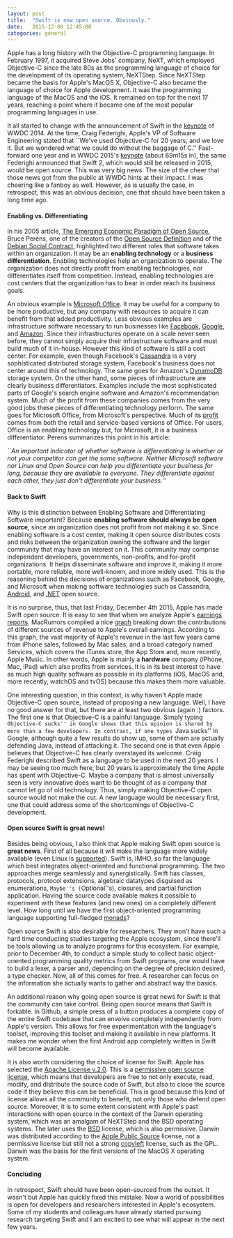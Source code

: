 ```yaml
---
layout: post
title:  "Swift is now open source. Obviously."
date:   2015-12-08 12:45:00
categories: general
---
```


Apple has a long history with the Objective-C programming language. In February 1997, it acquired Steve Jobs' company, NeXT, which employed Objective-C since the late 80s as the programming language of choice for the development of its operating system, NeXTStep. Since NeXTStep became the basis for Apple's MacOS X, Objective-C also became the  language of choice for Apple development. It was the programming language of the MacOS and the iOS. It remained on top for the next 17 years, reaching a point where it became one of the most popular programming languages in use. 

It all started to change with the announcement of Swift in the [keynote](http://www.apple.com/apple-events/june-2014/) of WWDC 2014. At the time, Craig Federighi, Apple's VP of Software Engineering stated that ``We've used Objective-C for 20 years, and we love it. But we wondered what we could do without the baggage of C.'' Fast-forward one year and in WWDC 2015's [keynote](http://www.apple.com/live/2015-june-event/) (about 69m15s in), the same Federighi announced that Swift 2, which would still be released in 2015, would be open source. This was very big news. The size of the cheer that those news got from the public at WWDC hints at their impact. I was cheering like a fanboy as well. 
However, as is usually the case, in retrospect, this was an obvious decision, one that should have been taken a long time ago. 

#### Enabling vs. Differentiating

In his 2005 article, [The Emerging Economic Paradigm of Open Source](http://firstmonday.org/ojs/index.php/fm/article/viewArticle/1470/1385), Bruce Perens, one of the creators of the [Open Source Definition](https://opensource.org/osd-annotated) and of the [Debian Social Contract](https://www.debian.org/social_contract.en.html), highlighted two different roles that software takes within an organization. It may be an **enabling technology** or a **business differentiation**. Enabling technologies help an organization to operate. The organization does not directly profit from enabling technologies, nor differentiates itself from competition. Instead, enabling technologies are cost centers that the organization has to bear in order reach its business goals. 

An obvious example is [Microsoft Office](https://products.office.com/). It may be useful for a company to be more productive, but any company with resources to acquire it can benefit from that added productivity. Less obvious examples are infrastructure software necessary to run businesses like [Facebook](http://www.facebook.com), [Google](http://www.google.com), and [Amazon](http://www.amazon.com). Since their infrastructures operate on a scale never seen before, they cannot simply acquire their infrastructure software and must build much of it in-house. However this kind of software is still a cost center. For example, even though Facebook's [Cassandra](http://cassandra.apache.org/) is a very sophisticated distributed storage system, Facebook's business does not center around this of technology. The same goes for Amazon's [DynamoDB](http://docs.aws.amazon.com/amazondynamodb/latest/developerguide/Introduction.html) storage system. On the other hand, some pieces of infrastructure are clearly business differentiators. Examples include the most sophisticated parts of Google's search engine software and Amazon's recommendation system. Much of the profit from these companies comes from the very good jobs these pieces of differentiating technology perform. The same goes for Microsoft Office, from Microsoft's perspective. Much of its [profit](http://www.theregister.co.uk/2015/04/24/microsoft_q3_2015_results_azure_cloud/) comes from both the retail and service-based versions of Office. For users, Office is an enabling technology but, for Microsoft, it is a business differentiator. Perens summarizes this point in his article: 

*``An important indicator of whether software is differentiating is whether or not your competitor can get the same software. Neither Microsoft software nor Linux and Open Source can help you differentiate your business for long, because they are available to everyone. They differentiate against each other, they just don't differentiate your business.''*

#### Back to Swift

Why is this distinction between Enabling Software and Differentiating Software important? Because **enabling software should always be open source**, since an organization does not profit from not making it so. Since enabling software is a cost center, making it open source distributes costs and risks between the organization owning the software and the larger community that may have an interest on it. This community may comprise independent developers, governments, non-profits, and for-profit organizations. It helps disseminate software and improve it, making it more portable, more reliable, more well-known, and more widely used. This is the reasoning behind the decisions of organizations such as Facebook, Google, and Microsoft when making software technologies such as Cassandra, [Android](https://www.android.com/), and [.NET](https://news.microsoft.com/2014/11/12/microsoft-takes-net-open-source-and-cross-platform-adds-new-development-capabilities-with-visual-studio-2015-net-2015-and-visual-studio-online/ ) open source. 

It is no surprise, thus, that last Friday, December 4th 2015, Apple has made Swift open source. It is easy to see that when we analyze Apple's  [earnings reports](http://www.apple.com/pr/library/2015/10/27Apple-Reports-Record-Fourth-Quarter-Results.html). MacRumors compiled a nice [graph](http://www.macrumors.com/2015/10/27/q4-2015-earnings/) breaking down the contributions of different sources of revenue to Apple's overall earnings. According to this graph, the vast majority of Apple's revenue in the last few years came from iPhone sales, followed by Mac sales, and a broad category named Services, which covers the iTunes store, the App Store and, more recently, Apple Music. In other words, Apple is mainly a **hardware** company (iPhone, Mac, iPad) which also profits from services. It is in its best interest to have as much high quality software as possible in its platforms (iOS, MacOS and, more recently, watchOS and tvOS) because this makes them more valuable. 

One interesting question, in this context, is why haven't Apple made Objective-C open source, instead of proposing a new language. Well, I have no good answer for that, but there are at least two obvious (again :) factors. The first one is that Objective-C is a painful language. Simply typing ``Objective-C sucks'' in Google shows that this opinion is shared by more than a few developers. In contrast, if one types ``Java sucks'' in Google, although quite a few results do show up, some of them are actually defending Java, instead of attacking it. The second one is that even Apple believes that Objective-C has clearly overstayed its welcome. Craig Federighi described Swift as a language to be used in the next 20 years. I may be seeing too much here, but 20 years is approximately the time Apple has spent with Objective-C. Maybe a company that is almost universally seen is very innovative does want to be thought of as a company that cannot let go of old technology. Thus, simply making Objective-C open source would not make the cut. A new language would be necessary first, one that could address some of the shortcomings of 
Objective-C development. 

#### Open source Swift is great news!

Besides being obvious, I also think that Apple making Swift open source is **great news**. First of all because it will make the language more widely available (even Linux is [supported](https://github.com/apple/swift)). Swift is, IMHO, so far the language which best integrates object-oriented and functional programming. The two approaches merge seamlessly and synergistically. Swift has classes, protocols, protocol extensions, algebraic datatypes disguised as enumerations, ``Maybe''s (``Optional''s), closures, and partial function application. Having the source code available makes it possible to experiment with these features (and new ones) on a completely different level. How long until we have the first object-oriented programming language supporting full-fledged [monads](http://adit.io/posts/2013-04-17-functors,_applicatives,_and_monads_in_pictures.html)?

Open source Swift is also desirable for researchers. They won't have such a hard time conducting studies targeting the Apple ecosystem, since there'll be tools allowing us to analyze programs for this ecosystem. For example, prior to December 4th, to conduct a simple study to collect basic object-oriented programming quality metrics from Swift programs, one would have to build a lexer, a parser and, depending on the degree of precision desired, a type checker. Now, all of this comes for free. A researcher can focus on the information she actually wants to gather and abstract way the basics. 

An additional reason why going open source is great news for Swift is that the community can take control. Being open source means that Swift is forkable. In Github, a simple press of a button produces a complete copy of the entire Swift codebase that can envolve completely independently from Apple's version. This allows for free experimentation with the language's toolset, improving this toolset and making it available in new platforms. It makes me wonder when the first Android app completely written in Swift will become available. 

It is also worth considering the choice of license for Swift. Apple has selected the [Apache License v.2.0](http://www.apache.org/licenses/LICENSE-2.0). This is a [permissive open source license](https://en.wikipedia.org/wiki/Permissive_free_software_licence), which means that developers are free to not only execute, read, modify, and distribute the source code of Swift, but also to close the source code if they believe this can be beneficial. This is good because this kind of license allows all the community to benefit, not only those who defend open source. Moreover, it is to some extent consistent with Apple's past interactions with open source in the context of the Darwin operating system, which was an amalgam of NeXTStep and the BSD operating systems. The later uses the [BSD](https://opensource.org/licenses/BSD-3-Clause) license, which is also permissive.  Darwin was distributed according to the [Apple Public Source](https://en.wikipedia.org/wiki/Apple_Public_Source_License) license, not a permissive license but still not a strong [copyleft](http://www.gnu.org/licenses/copyleft.en.html) license, such as the GPL. Darwin was the basis for the first versions of the MacOS X operating system.

#### Concluding

In retrospect, Swift should have been open-sourced from the outset. It wasn't but Apple has quickly fixed this mistake. Now a world of possibilities is open for developers and researchers interested in Apple's ecosystem. Some of my students and colleagues have already started pursuing research targeting Swift and I am excited to see what will appear in the next few years. 
